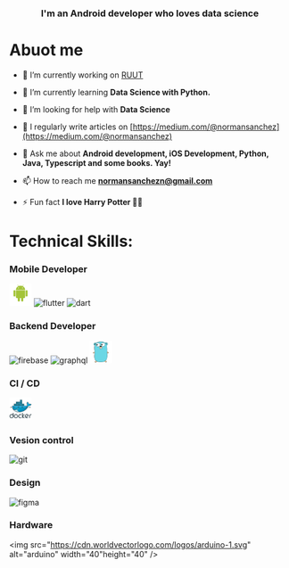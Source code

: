 <h3 align="center">I'm an Android developer who loves data science</h3>

# Abuot me

- 🔭 I’m currently working on [RUUT](https://ruut.mx/)

- 🌱 I’m currently learning **Data Science with Python.**

- 🤝 I’m looking for help with **Data Science**

- 📝 I regularly write articles on [https://medium.com/@normansanchez](https://medium.com/@normansanchez)

- 💬 Ask me about **Android development, iOS Development, Python, Java, Typescript and some books. Yay!**

- 📫 How to reach me **normansanchezn@gmail.com**

- ⚡ Fun fact **I love Harry Potter 🧙‍♂️**

# Technical Skills:

### Mobile Developer
<img src="https://raw.githubusercontent.com/devicons/devicon/master/icons/android/android-original-wordmark.svg" alt="android" width="40" height="40" />
<img src="https://www.vectorlogo.zone/logos/flutterio/flutterio-icon.svg" alt="flutter" width="40" height="40" />
<img src="https://www.vectorlogo.zone/logos/dartlang/dartlang-icon.svg" alt="dart" width="40" height="40" /> 


### Backend Developer
<img src="https://www.vectorlogo.zone/logos/firebase/firebase-icon.svg" alt="firebase" width="40" height="40" />
<img src="https://www.vectorlogo.zone/logos/graphql/graphql-icon.svg" alt="graphql" width="40" height="40" />
<img src="https://raw.githubusercontent.com/devicons/devicon/master/icons/go/go-original.svg" alt="go" width="40" height="40" />

### CI / CD
<img src="https://raw.githubusercontent.com/devicons/devicon/master/icons/docker/docker-original-wordmark.svg" alt="docker" width="40" height="40" />

### Vesion control
<img src="https://www.vectorlogo.zone/logos/git-scm/git-scm-icon.svg" alt="git" width="40" height="40" /> 

### Design
<img src="https://www.vectorlogo.zone/logos/figma/figma-icon.svg" alt="figma" width="40" height="40" /> 

### Hardware
<img src="https://cdn.worldvectorlogo.com/logos/arduino-1.svg" alt="arduino" width="40"height="40" />
